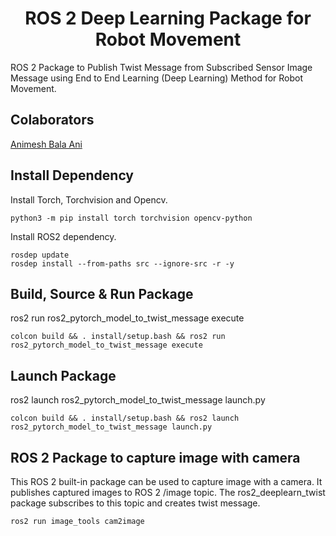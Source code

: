 <p align="center">
  <h1 align="center">ROS 2 Deep Learning Package for Robot Movement</h1>
</p>

ROS 2 Package to Publish Twist Message from Subscribed Sensor Image Message using End to End Learning (Deep Learning) Method for Robot Movement.

## Colaborators
[Animesh Bala Ani](https://www.linkedin.com/in/ani717/)

## Install Dependency
Install Torch, Torchvision and Opencv.
```
python3 -m pip install torch torchvision opencv-python
```
Install ROS2 dependency.
```
rosdep update
rosdep install --from-paths src --ignore-src -r -y
```

## Build, Source & Run Package
ros2 run ros2_pytorch_model_to_twist_message execute
```
colcon build && . install/setup.bash && ros2 run ros2_pytorch_model_to_twist_message execute
```

## Launch Package
ros2 launch ros2_pytorch_model_to_twist_message launch.py
```
colcon build && . install/setup.bash && ros2 launch ros2_pytorch_model_to_twist_message launch.py
```

## ROS 2 Package to capture image with camera
This ROS 2 built-in package can be used to capture image with a camera. It publishes captured images to ROS 2 /image topic. The ros2_deeplearn_twist package subscribes to this topic and creates twist message.
```
ros2 run image_tools cam2image
```
